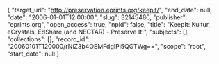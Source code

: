 {
  "target_url": "http://preservation.eprints.org/keepit/", 
  "end_date": null, 
  "date": "2006-01-01T12:00:00", 
  "slug": 32145486, 
  "publisher": "eprints.org", 
  "open_access": true, 
  "npld": false, 
  "title": "KeepIt: Kultur, eCrystals, EdShare (and NECTAR) - Preserve It!", 
  "subjects": [], 
  "collections": [], 
  "record_id": "20060101T120000/rNiZ3b4OEMFdgIPi5QGTWg==", 
  "scope": "root", 
  "start_date": null
}

